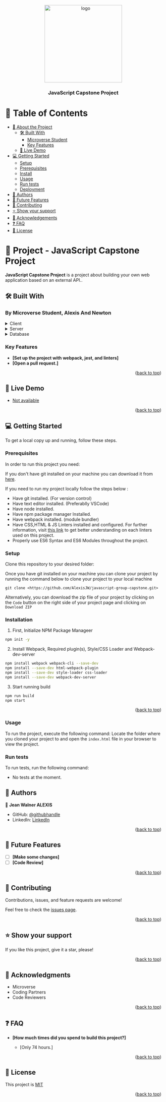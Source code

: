 <a name="readme-top"></a>

<div align="center">

  <img src="" alt="logo" width="250"  height="250" />
  <br/>

  <h3><b> JavaScript Capstone Project </b></h3>

</div>

<!-- TABLE OF CONTENTS -->

# 📗 Table of Contents

- [📖 About the Project](#about-project)
  - [🛠 Built With](#built-with)
    - [Microverse Student](#tech-stack)
    - [Key Features](#key-features)
  - [🚀 Live Demo](#live-demo)
- [💻 Getting Started](#getting-started)
  - [Setup](#setup)
  - [Prerequisites](#prerequisites)
  - [Install](#install)
  - [Usage](#usage)
  - [Run tests](#run-tests)
  - [Deployment](#triangular_flag_on_post-deployment)
- [👥 Authors](#authors)
- [🔭 Future Features](#future-features)
- [🤝 Contributing](#contributing)
- [⭐️ Show your support](#support)
- [🙏 Acknowledgements](#acknowledgements)
- [❓ FAQ](#faq)
- [📝 License](#license)

<!-- PROJECT DESCRIPTION -->

# 📖 Project - JavaScript Capstone Project
**JavaScript Capstone Project** is a project about building your own web application based on an external API..

## 🛠 Built With <a name="built-with"></a>

### By Microverse Student, Alexis And Newton <a name="tech-stack"></a>

<details>
  <summary> Client </summary>
  <ul>
    <li><a href="https://developer.mozilla.org/en/docs/Web/HTML"> HTML </a></li>
    <li><a href="https://developer.mozilla.org/en/docs/Web/CSS"> CSS </a></li>
    <li><a href="https://developer.mozilla.org/en/docs/Web/javascript"> JavaScript </a></li>
    <li><a href="https://webpack.js.org/guides/getting-started/"> Webpack </a></li>
    <li><a href="https://github.com/microverseinc/linters-config"> linters </a></li>
    <li><a href="https://visualstudio.microsoft.com/vs/"> Visual Studio </a></li>
  </ul>
</details>

<details>
  <summary> Server </summary>
  <ul>
    <li><a href="#"> webpack-dev-middleware </a></li>
  </ul>
</details>

<details>
<summary> Database </summary>
  <ul>
    <li><a href="#"> Comming soon </a></li>
  </ul>
</details>

>

<!-- Features -->

### Key Features <a name="key-features"></a>

- **[Set up the project with webpack, jest, and linters]**
- **[Open a pull request.]**

<p align="right">(<a href="#readme-top">back to top</a>)</p>

<!-- LIVE DEMO -->

## 🚀 Live Demo <a name="live-demo"></a>

- [Not available]()

<p align="right">(<a href="#readme-top">back to top</a>)</p>

<!-- GETTING STARTED -->

## 💻 Getting Started <a name="getting-started"></a>

To get a local copy up and running, follow these steps.

### Prerequisites

In order to run this project you need:

If you don't have git installed on your machine you can download it from [here](https://git-scm.com/downloads).

If you need to run my project locally follow the steps below :
* Have git installed. (For version control)
* Have text editor installed. (Preferablly VSCode)
* Have node installed.
* Have npm package manager Installed.
* Have webpack installed. (module bundler)
* Have CSS,HTML & JS Linters installed and configured. For further information, visit [this link](https://github.com/microverseinc/linters-config/blob/master/README.md) to get better understanding on each linters used on this project.
* Properly use ES6 Syntax and ES6 Modules throughout the project.

### Setup

Clone this repository to your desired folder:

Once you have git installed on your machine you can clone your project by running the command below to clone your project to your local machine


`git clone <https://github.com/AlexisJW/javascript-group-capstone.git>`

Alternatively, you can download the zip file of your project by clicking on the `Code` button on the right side of your project page and clicking on `Download ZIP`

### Installation
1. First, Initialize NPM Package Manageer
```sh
npm init -y
```
2. Install Webpack, Required plugin(s), Style/CSS Loader and Webpack-dev-server
```sh
npm install webpack webpack-cli --save-dev
npm install --save-dev html-webpack-plugin
npm install --save-dev style-loader css-loader
npm install --save-dev webpack-dev-server
```
3. Start running build
```sh
npm run build
npm start
```

<p align="right">(<a href="#top">back to top</a>)</p>

### Usage

To run the project, execute the following command:
Locate the folder where you cloned your project to and open the `index.html` file in your browser to view the project.

### Run tests

To run tests, run the following command:

- No tests at the moment.

<!-- AUTHORS -->

## 👥 Authors <a name="authors"></a>

👤 **Jean Walner ALEXIS**

- GitHub: [@githubhandle](https://github.com/AlexisJW)
- LinkedIn: [LinkedIn](https://www.linkedin.com/in/jean-walner-alexis-b05539175/)

<p align="right">(<a href="#readme-top">back to top</a>)</p>

<!-- FUTURE FEATURES -->

## 🔭 Future Features <a name="future-features"></a>

- [ ] **[Make some changes]**
- [ ] **[Code Review]**

<p align="right">(<a href="#readme-top">back to top</a>)</p>

<!-- CONTRIBUTING -->

## 🤝 Contributing <a name="contributing"></a>

Contributions, issues, and feature requests are welcome!

Feel free to check the [issues page](../../issues/).

<p align="right">(<a href="#readme-top">back to top</a>)</p>

<!-- SUPPORT -->

## ⭐️ Show your support <a name="support"></a>

If you like this project, give it a star, please!

<p align="right">(<a href="#readme-top">back to top</a>)</p>

<!-- ACKNOWLEDGEMENTS -->

## 🙏 Acknowledgments <a name="acknowledgements"></a>

- Microverse 
- Coding Partners
- Code Reviewers

<p align="right">(<a href="#readme-top">back to top</a>)</p>

<!-- FAQ (optional) -->

## ❓ FAQ <a name="faq"></a>

- **[How much times did you spend to build this project?]**

  - [Only 74 hours.]

<p align="right">(<a href="#readme-top">back to top</a>)</p>

<!-- LICENSE -->

## 📝 License <a name="license"></a>

This project is <a href="https://github.com/AlexisJW/javascript-group-capstone/blob/development/LICENSE">MIT</a>

<p align="right">(<a href="#readme-top">back to top</a>)</p>
